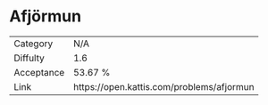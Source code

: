 # Afjörmun

<table>
    <tr>
        <td>Category</td>
        <td>N/A</td>
    </tr>
    <tr>
        <td>Diffulty</td>
        <td>1.6</td>
    </tr>
    <tr>
        <td>Acceptance</td>
        <td>53.67 %</td>
    </tr>
    <tr>
        <td>Link</td>
        <td>https://open.kattis.com/problems/afjormun</td>
    </tr>
</table>